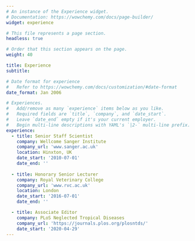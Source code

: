 ```yaml
---
# An instance of the Experience widget.
# Documentation: https://wowchemy.com/docs/page-builder/
widget: experience

# This file represents a page section.
headless: true

# Order that this section appears on the page.
weight: 40

title: Experience
subtitle:

# Date format for experience
#   Refer to https://wowchemy.com/docs/customization/#date-format
date_format: Jan 2006

# Experiences.
#   Add/remove as many `experience` items below as you like.
#   Required fields are `title`, `company`, and `date_start`.
#   Leave `date_end` empty if it's your current employer.
#   Begin multi-line descriptions with YAML's `|2-` multi-line prefix.
experience:
  - title: Senior Staff Scientist
    company: Wellcome Sanger Institute
    company_url: 'www.sanger.ac.uk'
    location: Hinxton, UK
    date_start: '2010-07-01'
    date_end: ''
        
  - title: Honorary Senior Lecturer
    company: Royal Veterinary College
    company_url: 'www.rvc.ac.uk'
    location: London
    date_start: '2016-07-01'
    date_end: ''

  - title: Associate Editor
    company: PLoS Neglected Tropical Diseases
    company_url: 'https://journals.plos.org/plosntds/'
    date_start: '2020-04-29'
---
```

